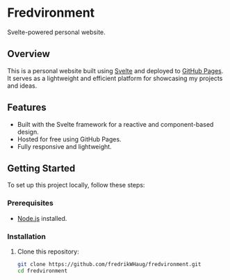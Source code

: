 # Fredvironment

Svelte-powered personal website.

## Overview

This is a personal website built using [Svelte](https://svelte.dev) and deployed to [GitHub Pages](https://pages.github.com/). It serves as a lightweight and efficient platform for showcasing my projects and ideas.

## Features

- Built with the Svelte framework for a reactive and component-based design.
- Hosted for free using GitHub Pages.
- Fully responsive and lightweight.

## Getting Started

To set up this project locally, follow these steps:

### Prerequisites

- [Node.js](https://nodejs.org) installed.

### Installation

1. Clone this repository:
   ```bash
   git clone https://github.com/fredrikWHaug/fredvironment.git
   cd fredvironment
